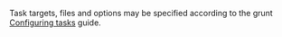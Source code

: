 Task targets, files and options may be specified according to the grunt [Configuring tasks](http://gruntjs.com/configuring-tasks) guide.

